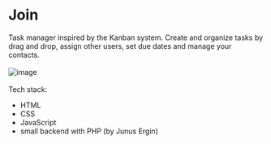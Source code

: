 # Join

Task manager inspired by the Kanban system. Create and organize tasks by drag and drop, assign other users, set due dates and manage your contacts.
<br>
<br>
![image](https://github.com/mikemeyer186/join/assets/112903209/4b46e35d-9cdb-4ee1-81c4-c1dc9b711533)
<br>
<br>
Tech stack:
- HTML
- CSS
- JavaScript
- small backend with PHP (by Junus Ergin)
